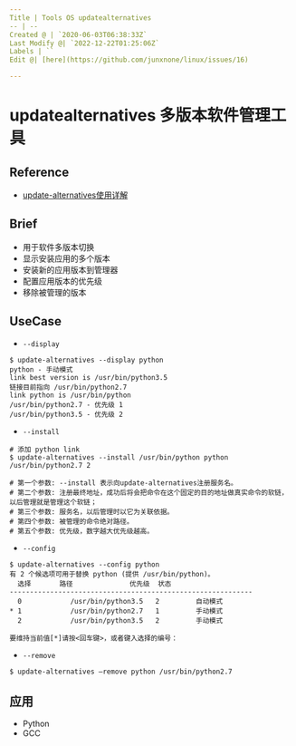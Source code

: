 ```yaml
---
Title | Tools OS updatealternatives
-- | --
Created @ | `2020-06-03T06:38:33Z`
Last Modify @| `2022-12-22T01:25:06Z`
Labels | ``
Edit @| [here](https://github.com/junxnone/linux/issues/16)

---
```

# updatealternatives 多版本软件管理工具

## Reference
- [update-alternatives使用详解](https://www.jianshu.com/p/4d27fa2dce86)

## Brief
-  用于软件多版本切换
  - 显示安装应用的多个版本
  - 安装新的应用版本到管理器
  - 配置应用版本的优先级
  - 移除被管理的版本

## UseCase

- `--display`

```
$ update-alternatives --display python 
python - 手动模式
link best version is /usr/bin/python3.5
链接目前指向 /usr/bin/python2.7
link python is /usr/bin/python
/usr/bin/python2.7 - 优先级 1
/usr/bin/python3.5 - 优先级 2
```

- `--install`

```
# 添加 python link
$ update-alternatives --install /usr/bin/python python /usr/bin/python2.7 2

# 第一个参数: --install 表示向update-alternatives注册服务名。
# 第二个参数: 注册最终地址，成功后将会把命令在这个固定的目的地址做真实命令的软链，以后管理就是管理这个软链；
# 第三个参数: 服务名，以后管理时以它为关联依据。
# 第四个参数: 被管理的命令绝对路径。
# 第五个参数: 优先级，数字越大优先级越高。
```

- `--config`

```
$ update-alternatives --config python    
有 2 个候选项可用于替换 python (提供 /usr/bin/python)。
  选择       路径              优先级  状态
------------------------------------------------------------
  0            /usr/bin/python3.5   2         自动模式
* 1            /usr/bin/python2.7   1         手动模式
  2            /usr/bin/python3.5   2         手动模式

要维持当前值[*]请按<回车键>，或者键入选择的编号：
```

- `--remove`

```
$ update-alternatives –remove python /usr/bin/python2.7
```

## 应用

- Python
- GCC

